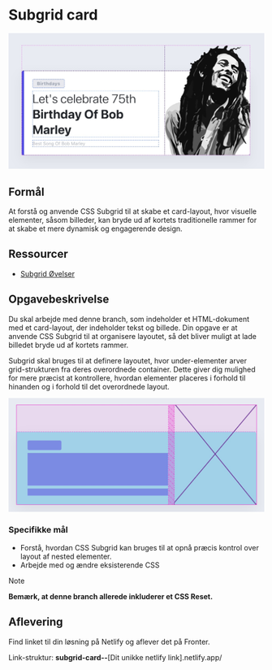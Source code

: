 # **Subgrid card**

![Subgrid Card](./assets/subgrid-card.jpg)

## Formål

At forstå og anvende CSS Subgrid til at skabe et card-layout, hvor visuelle elementer, såsom billeder, kan bryde ud af kortets traditionelle rammer for at skabe et mere dynamisk og engagerende design.

## Ressourcer

- [Subgrid Øvelser](https://exercssises.vercel.app/subgrid)

## Opgavebeskrivelse

Du skal arbejde med denne branch, som indeholder et HTML-dokument med et card-layout, der indeholder tekst og billede. Din opgave er at anvende CSS Subgrid til at organisere layoutet, så det bliver muligt at lade billedet bryde ud af kortets rammer.

Subgrid skal bruges til at definere layoutet, hvor under-elementer arver grid-strukturen fra deres overordnede container. Dette giver dig mulighed for mere præcist at kontrollere, hvordan elementer placeres i forhold til hinanden og i forhold til det overordnede layout.

![Subgrid Card - blueprint](./assets/subgrid-card-wireframe.jpg)

### Specifikke mål

- Forstå, hvordan CSS Subgrid kan bruges til at opnå præcis kontrol over layout af nested elementer.
- Arbejde med og ændre eksisterende CSS

> [!NOTE]  
> **Bemærk, at denne branch allerede inkluderer et CSS Reset.**

## Aflevering

Find linket til din løsning på Netlify og aflever det på Fronter.

Link-struktur: **subgrid-card--**[Dit unikke netlify link].netlify.app/

